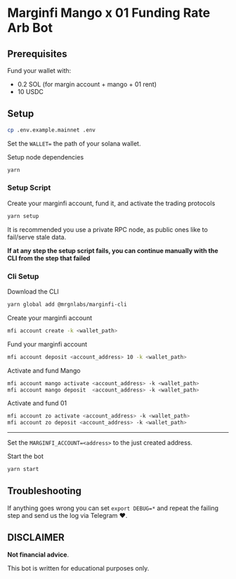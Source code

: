 # Marginfi Mango x 01 Funding Rate Arb Bot

## Prerequisites

Fund your wallet with:

- 0.2 SOL (for margin account + mango + 01 rent)
- 10 USDC

## Setup

```sh
cp .env.example.mainnet .env
```

Set the `WALLET=` the path of your solana wallet.

Setup node dependencies

```sh
yarn
```

### Setup Script

Create your marginfi account, fund it, and activate the trading protocols

```sh
yarn setup
```

It is recommended you use a private RPC node, as public ones like to fail/serve stale data.

**If at any step the setup script fails, you can continue manually with the CLI from the step that failed**

### Cli Setup

Download the CLI

```sh
yarn global add @mrgnlabs/marginfi-cli
```

Create your marginfi account

```sh
mfi account create -k <wallet_path>
```

Fund your marginfi account

```sh
mfi account deposit <account_address> 10 -k <wallet_path>
```

Activate and fund Mango

```sh
mfi account mango activate <account_address> -k <wallet_path>
mfi account mango deposit  <account_address> -k <wallet_path>
```

Activate and fund 01

```sh
mfi account zo activate <account_address> -k <wallet_path>
mfi account zo deposit <account_address> -k <wallet_path>
```

---

Set the `MARGINFI_ACCOUNT=<address>` to the just created address.

Start the bot

```sh
yarn start
```

## Troubleshooting

If anything goes wrong you can set `export DEBUG=*` and repeat the failing step
and send us the log via Telegram ❤️.

## DISCLAIMER

**Not financial advice**.

This bot is written for educational purposes only.
